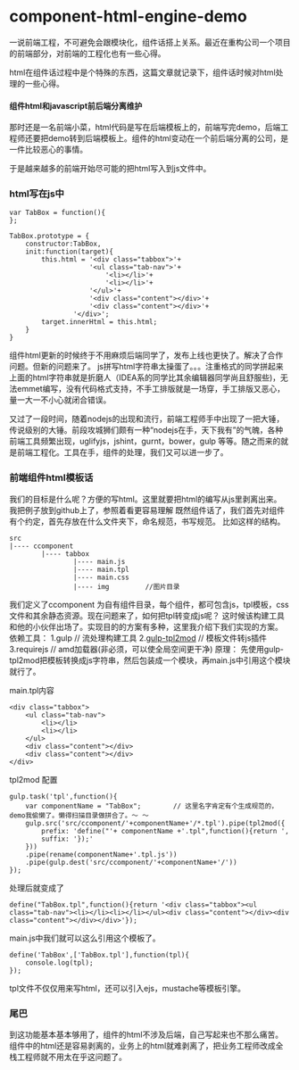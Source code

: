 # component-html-engine-demo

一说前端工程，不可避免会跟模块化，组件话搭上关系。最近在重构公司一个项目的前端部分，对前端的工程化也有一些心得。

html在组件话过程中是个特殊的东西，这篇文章就记录下，组件话时候对html处理的一些心得。

#### 组件html和javascript前后端分离维护

那时还是一名前端小菜，html代码是写在后端模板上的，前端写完demo，后端工程师还要把demo转到后端模板上。组件的html变动在一个前后端分离的公司，是一件比较恶心的事情。

于是越来越多的前端开始尽可能的把html写入到js文件中。

### html写在js中

```
var TabBox = function(){
};

TabBox.prototype = {
	constructor:TabBox,
	init:function(target){
		this.html = '<div class="tabbox">'+
					'<ul class="tab-nav">'+
						'<li></li>'+
						'<li></li>'+
					'</ul>'+
					'<div class="content"></div>'+
					'<div class="content"></div>'+
				'</div>';
		target.innerHtml = this.html;
	}
}
```
组件html更新的时候终于不用麻烦后端同学了，发布上线也更快了。解决了合作问题。但新的问题来了。
js拼写html字符串太操蛋了。。。注重格式的同学拼起来上面的html字符串就是折磨人（IDEA系的同学比其余编辑器同学尚且舒服些)，无法emmet编写，没有代码格式支持，不手工排版就是一场穿，手工排版又恶心，量一大一不小心就闭合错误。

又过了一段时间，随着nodejs的出现和流行，前端工程师手中出现了一把大锤，传说级别的大锤。前段攻城狮们颇有一种“nodejs在手，天下我有”的气魄，各种前端工具频繁出现，uglifyjs，jshint，gurnt，bower，gulp 等等。随之而来的就是前端工程化。工具在手，组件的处理，我们又可以进一步了。

### 前端组件html模板话
我们的目标是什么呢？方便的写html。这里就要把html的编写从js里剥离出来。
我把例子放到github上了，参照着看更容易理解
既然组件话了，我们首先对组件有个约定，首先存放在什么文件夹下，命名规范，书写规范。
比如这样的结构。
```
src
|---- ccomponent
        |---- tabbox
                |---- main.js
                |---- main.tpl
                |---- main.css
                |---- img         //图片目录
```
我们定义了ccomponent 为自有组件目录，每个组件，都可包含js，tpl模板，css文件和其余静态资源。现在问题来了，如何把tpl转变成js呢？
这时候该构建工具和他的小伙伴出场了。实现目的的方案有多种，这里我介绍下我们实现的方案。
依赖工具：
1.gulp             // 流处理构建工具
2.[gulp-tpl2mod](https://github.com/supersheep/gulp-tpl2mod)   // 模板文件转js插件
3.requirejs      // amd加载器(非必须，可以使全局空间更干净)
原理：
先使用gulp-tpl2mod把模板转换成js字符串，然后包装成一个模块，再main.js中引用这个模块就行了。

main.tpl内容
```
<div class="tabbox">
    <ul class="tab-nav">
        <li></li>
        <li></li>
    </ul>
    <div class="content"></div>
    <div class="content"></div>
</div>
```
tpl2mod 配置
```
gulp.task('tpl',function(){
    var componentName = "TabBox";        // 这里名字肯定有个生成规范的，demo我偷懒了。懒得扫描目录做拼合了。～ ～
    gulp.src('src/ccomponent/'+componentName+'/*.tpl').pipe(tpl2mod({
        prefix: 'define("'+ componentName +'.tpl",function(){return ',
        suffix: '});'
    }))
    .pipe(rename(componentName+'.tpl.js'))
    .pipe(gulp.dest('src/ccomponent/'+componentName+'/'))
});
```
处理后就变成了
```
define("TabBox.tpl",function(){return '<div class="tabbox"><ul class="tab-nav"><li></li><li></li></ul><div class="content"></div><div class="content"></div></div>'});
```
main.js中我们就可以这么引用这个模板了。
```
define('TabBox',['TabBox.tpl'],function(tpl){
    console.log(tpl);
});
```
tpl文件不仅仅用来写html，还可以引入ejs，mustache等模板引擎。

### 尾巴
到这功能基本基本够用了，组件的html不涉及后端，自己写起来也不那么痛苦。组件中的html还是容易剥离的，业务上的html就难剥离了，把业务工程师改成全栈工程师就不用太在乎这问题了。

